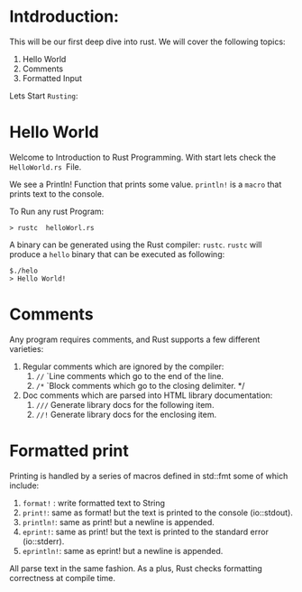 # Intdroduction:
This will be our first deep dive into rust. We will cover the following topics:

1. Hello World 
2. Comments
3. Formatted Input

Lets Start `Rusting`:

# Hello World

Welcome to Introduction to Rust Programming.
With start lets check the `HelloWorld.rs `File.

We see a Println! Function that prints some value.
`println!` is a `macro` that prints text to the console.

To Run any rust Program:

```
> rustc  helloWorl.rs
```
A binary can be generated using the Rust compiler: `rustc`.
`rustc` will produce a `hello` binary that can be executed as following:
```
$./helo
> Hello World!
```

# Comments

Any program requires comments, and Rust supports a few different varieties:

1. Regular comments which are ignored by the compiler:
   1. `//` `Line comments which go to the end of the line.
   2. `/*` `Block comments which go to the closing delimiter. */
2. Doc comments which are parsed into HTML library documentation:
   1. `///` Generate library docs for the following item.
   2. `//!` Generate library docs for the enclosing item.


# Formatted print
Printing is handled by a series of macros defined in std::fmt some of which include:

1. `format!` : write formatted text to String
2. `print!`: same as format! but the text is printed to the console (io::stdout).
3. `println!`: same as print! but a newline is appended.
4. `eprint!`: same as print! but the text is printed to the standard error (io::stderr).
5. `eprintln!`: same as eprint! but a newline is appended.

All parse text in the same fashion. As a plus, Rust checks formatting correctness at compile time.